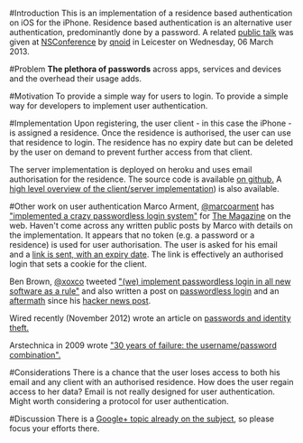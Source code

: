 #Introduction
This is an implementation of a residence based authentication on iOS for the iPhone.
Residence based authentication is an alternative user authentication, predominantly done by a password.
A related [public talk][2] was given at [NSConference][3] by [qnoid][18] in Leicester on Wednesday, 06 March 2013.

#Problem
**The plethora of passwords** across apps, services and devices and the overhead their usage adds.

#Motivation
To provide a simple way for users to login.
To provide a simple way for developers to implement user authentication.

#Implementation
Upon registering, the user client - in this case the iPhone - is assigned a residence. 
Once the residence is authorised, the user can use that residence to login.
The residence has no expiry date but can be deleted by the user on demand to prevent further access from that client.

The server implementation is deployed on heroku and uses email authorisation for the residence. The source code is available [on github.][4]
A [high level overview of the client/server implementation][1]) is also available.

#Other work on user authentication
Marco Arment, [@marcoarment][15] has ["implemented a crazy passwordless login system"][5] for [The Magazine][6] on the web.
Haven't come across any written public posts by Marco with details on the implementation. 
It appears that no token (e.g. a password or a residence) is used for user authorisation. The user is asked for his email and a [link is sent, with an expiry date][9].
The link is effectively an authorised login that sets a cookie for the client.

Ben Brown, [@xoxco][16] tweeted ["(we) implement passwordless login in all new software as a rule"][7] and also written a post on [passwordless login][8] and an [aftermath][10] since his [hacker news post][11].

Wired recently (November 2012) wrote an article on [passwords and identity theft.][12]

Arstechnica in 2009 wrote ["30 years of failure: the username/password combination".][13]

#Considerations
There is a chance that the user loses access to both his email and any client with an authorised residence. How does the user regain access to her data?
Email is not really designed for user authentication. Might worth considering a protocol for user authentication.

#Discussion
There is a [Google+ topic already on the subject][14], so please focus your efforts there.

[1]: https://speakerdeck.com/qnoid/user-identity
[2]: https://speakerdeck.com/qnoid/user-identity-nsconf
[3]: http://nsconference.com
[4]: https://github.com/qnoid/user_identity
[5]: http://www.marco.org/2013/02/24/the-magazine-sharing
[6]: http://the-magazine.org
[7]: https://twitter.com/xoxco/status/308607506387714048
[8]: http://notes.xoxco.com/post/27999787765/is-it-time-for-password-less-login
[9]: http://ge.tt/9jpk8Ca/v/0
[10]: http://notes.xoxco.com/post/28288684632/more-on-password-less-login
[11]: http://news.ycombinator.com/item?id=4308190
[12]: http://www.wired.com/gadgetlab/2012/11/ff-mat-honan-password-hacker/all/
[13]: http://arstechnica.com/business/2009/10/30-years-of-failure-the-user-namepassword-combination/
[14]: https://plus.google.com/116431322187209993066/posts/XWbTmuxr921
[15]: https://twitter.com/marcoarment
[16]: https://twitter.com/xoxco
[18]: http://www.qnoid.com

